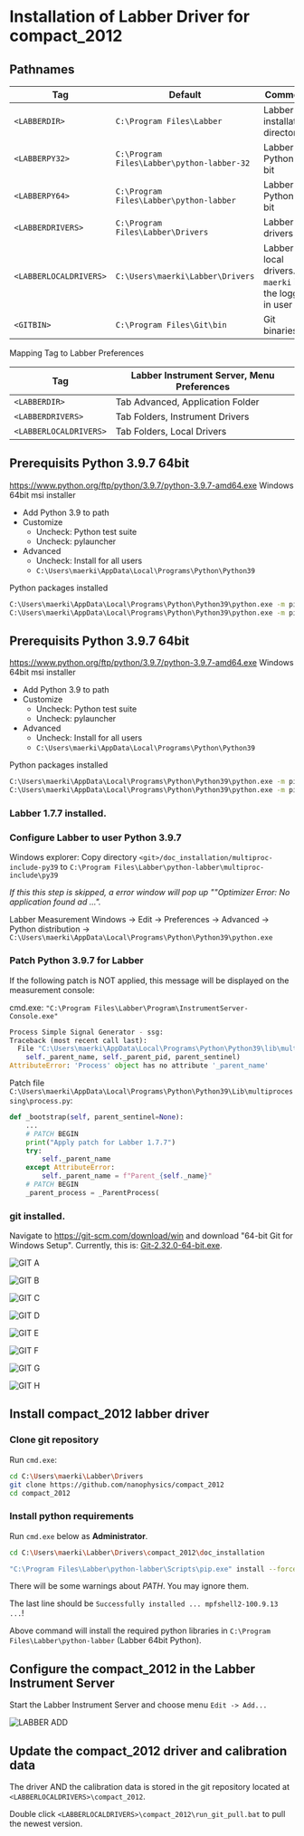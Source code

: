 # Installation of Labber Driver for compact_2012

## Pathnames

Tag | Default | Comment
-- | -- | --
`<LABBERDIR>` | `C:\Program Files\Labber` | Labber installation directory
`<LABBERPY32>` | `C:\Program Files\Labber\python-labber-32` | Labber Python 32 bit
`<LABBERPY64>` | `C:\Program Files\Labber\python-labber` | Labber Python 64 bit
`<LABBERDRIVERS>` | `C:\Program Files\Labber\Drivers` | Labber drivers
`<LABBERLOCALDRIVERS>` | `C:\Users\maerki\Labber\Drivers` | Labber local drivers. `maerki` is the logged in user
`<GITBIN>` | `C:\Program Files\Git\bin` | Git binaries

Mapping Tag to Labber Preferences

Tag        | Labber Instrument Server, Menu Preferences
-- | --
`<LABBERDIR>` | Tab Advanced, Application Folder
`<LABBERDRIVERS>` | Tab Folders, Instrument Drivers
`<LABBERLOCALDRIVERS>` | Tab Folders, Local Drivers


## Prerequisits Python 3.9.7 64bit
https://www.python.org/ftp/python/3.9.7/python-3.9.7-amd64.exe
Windows 64bit msi installer
 - Add Python 3.9 to path
 - Customize
   - Uncheck: Python test suite
   - Uncheck: pylauncher
 - Advanced
   - Uncheck: Install for all users
   - `C:\Users\maerki\AppData\Local\Programs\Python\Python39`


Python packages installed
```bash
C:\Users\maerki\AppData\Local\Programs\Python\Python39\python.exe -m pip install --upgrade pip
C:\Users\maerki\AppData\Local\Programs\Python\Python39\python.exe -m pip install -r requirements.txt
```

## Prerequisits Python 3.9.7 64bit
https://www.python.org/ftp/python/3.9.7/python-3.9.7-amd64.exe
Windows 64bit msi installer
 - Add Python 3.9 to path
 - Customize
   - Uncheck: Python test suite
   - Uncheck: pylauncher
 - Advanced
   - Uncheck: Install for all users
   - `C:\Users\maerki\AppData\Local\Programs\Python\Python39`


Python packages installed
```bash
C:\Users\maerki\AppData\Local\Programs\Python\Python39\python.exe -m pip install --upgrade pip
C:\Users\maerki\AppData\Local\Programs\Python\Python39\python.exe -m pip install -r requirements.txt
```

### Labber 1.7.7 installed.

### Configure Labber to user Python 3.9.7

Windows explorer: Copy directory `<git>/doc_installation/multiproc-include-py39` to `C:\Program Files\Labber\python-labber\multiproc-include\py39`

*If this this step is skipped, a error window will pop up ""Optimizer Error: No application found ad ...".*

Labber Measurement Windows -> Edit -> Preferences -> Advanced -> Python distribution -> `C:\Users\maerki\AppData\Local\Programs\Python\Python39\python.exe`

### Patch Python 3.9.7 for Labber

If the following patch is NOT applied, this message will be displayed on the measurement console:

cmd.exe: `"C:\Program Files\Labber\Program\InstrumentServer-Console.exe"`
```python
Process Simple Signal Generator - ssg:
Traceback (most recent call last):
  File "C:\Users\maerki\AppData\Local\Programs\Python\Python39\lib\multiprocessing\process.py", line 303, in _bootstrap
    self._parent_name, self._parent_pid, parent_sentinel)
AttributeError: 'Process' object has no attribute '_parent_name'
```

Patch file `C:\Users\maerki\AppData\Local\Programs\Python\Python39\Lib\multiprocessing\process.py`:


```python
def _bootstrap(self, parent_sentinel=None):
    ...
    # PATCH BEGIN
    print("Apply patch for Labber 1.7.7")
    try:
        self._parent_name
    except AttributeError:
        self._parent_name = f"Parent_{self._name}"
    # PATCH BEGIN
    _parent_process = _ParentProcess(
```



### git installed.

Navigate to https://git-scm.com/download/win and download "64-bit Git for Windows Setup". Currently, this is: [Git-2.32.0-64-bit.exe](https://github.com/git-for-windows/git/releases/download/v2.32.0.windows.1/Git-2.32.0-64-bit.exe).

![GIT A](images/installation_git_a.png "GIT A")

![GIT B](images/installation_git_b.png "GIT B")

![GIT C](images/installation_git_c.png "GIT C")

![GIT D](images/installation_git_d.png "GIT D")

![GIT E](images/installation_git_e.png "GIT E")

![GIT F](images/installation_git_f.png "GIT F")

![GIT G](images/installation_git_g.png "GIT G")

![GIT H](images/installation_git_h.png "GIT H")

## Install compact_2012 labber driver

### Clone git repository

Run `cmd.exe`:
```bash
cd C:\Users\maerki\Labber\Drivers
git clone https://github.com/nanophysics/compact_2012
cd compact_2012
```

### Install python requirements

Run `cmd.exe` below as **Administrator**.
```bash
cd C:\Users\maerki\Labber\Drivers\compact_2012\doc_installation

"C:\Program Files\Labber\python-labber\Scripts\pip.exe" install --force-reinstall --no-cache-dir -r requirements.txt
```

There will be some warnings about *PATH*. You may ignore them.

The last line should be `Successfully installed ... mpfshell2-100.9.13 ...`!

Above command will install the required python libraries in `C:\Program Files\Labber\python-labber` (Labber 64bit Python).

## Configure the compact_2012 in the Labber Instrument Server

Start the Labber Instrument Server and choose menu `Edit -> Add...`

![LABBER ADD](images/installation_labber_add.png "LABBER ADD")

## Update the compact_2012 driver and calibration data

The driver AND the calibration data is stored in the git repository located at `<LABBERLOCALDRIVERS>\compact_2012`.

Double click `<LABBERLOCALDRIVERS>\compact_2012\run_git_pull.bat` to pull the newest version.
